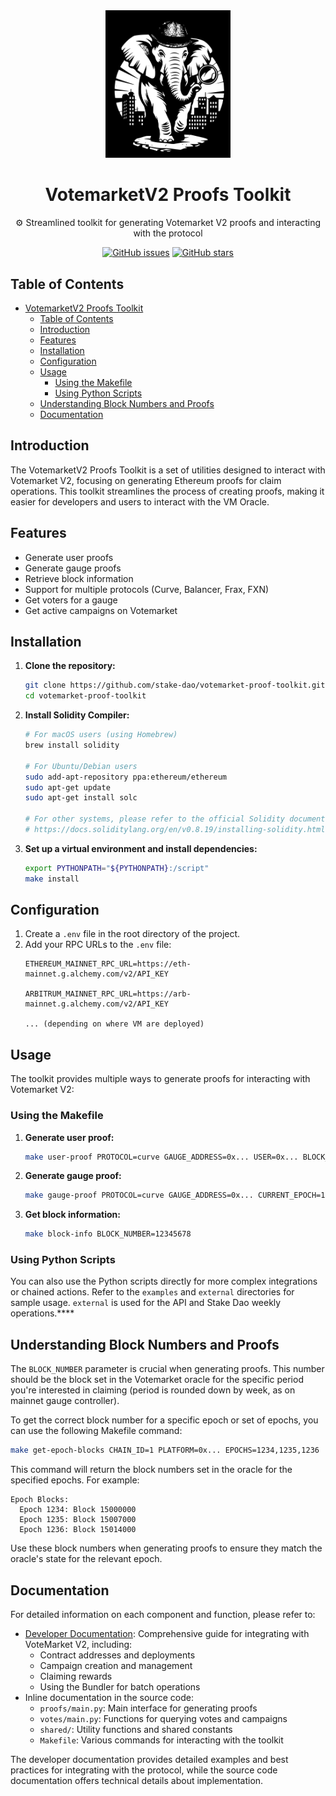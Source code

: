 <div align="center">
<img src="./assets/Inspector.svg" width="200">

# VotemarketV2 Proofs Toolkit

⚙️ Streamlined toolkit for generating Votemarket V2 proofs and interacting with the protocol

[![GitHub issues](https://img.shields.io/github/issues/stake-dao/votemarket-proof-toolkit.svg)](https://github.com/stake-dao/votemarket-proof-toolkit/issues)
[![GitHub stars](https://img.shields.io/github/stars/stake-dao/votemarket-proof-generator.svg)](https://github.com/stake-dao/votemarket-proof-toolkit/stargazers)

</div>

## Table of Contents

- [VotemarketV2 Proofs Toolkit](#votemarketv2-proofs-toolkit)
  - [Table of Contents](#table-of-contents)
  - [Introduction](#introduction)
  - [Features](#features)
  - [Installation](#installation)
  - [Configuration](#configuration)
  - [Usage](#usage)
    - [Using the Makefile](#using-the-makefile)
    - [Using Python Scripts](#using-python-scripts)
  - [Understanding Block Numbers and Proofs](#understanding-block-numbers-and-proofs)
  - [Documentation](#documentation)

## Introduction

The VotemarketV2 Proofs Toolkit is a set of utilities designed to interact with Votemarket V2, focusing on generating Ethereum proofs for claim operations. This toolkit streamlines the process of creating proofs, making it easier for developers and users to interact with the VM Oracle.

## Features

- Generate user proofs
- Generate gauge proofs
- Retrieve block information
- Support for multiple protocols (Curve, Balancer, Frax, FXN)
- Get voters for a gauge
- Get active campaigns on Votemarket

## Installation

1. **Clone the repository:**
   ```bash
   git clone https://github.com/stake-dao/votemarket-proof-toolkit.git
   cd votemarket-proof-toolkit
   ```

2. **Install Solidity Compiler:**
   ```bash
   # For macOS users (using Homebrew)
   brew install solidity

   # For Ubuntu/Debian users
   sudo add-apt-repository ppa:ethereum/ethereum
   sudo apt-get update
   sudo apt-get install solc

   # For other systems, please refer to the official Solidity documentation:
   # https://docs.soliditylang.org/en/v0.8.19/installing-solidity.html
   ```

3. **Set up a virtual environment and install dependencies:**
   ```bash
   export PYTHONPATH="${PYTHONPATH}:/script"
   make install
   ```

## Configuration

1. Create a `.env` file in the root directory of the project.
2. Add your RPC URLs to the `.env` file:
   ```
   ETHEREUM_MAINNET_RPC_URL=https://eth-mainnet.g.alchemy.com/v2/API_KEY

   ARBITRUM_MAINNET_RPC_URL=https://arb-mainnet.g.alchemy.com/v2/API_KEY

   ... (depending on where VM are deployed)

   ```

## Usage

The toolkit provides multiple ways to generate proofs for interacting with Votemarket V2:

### Using the Makefile

1. **Generate user proof:**
   ```bash
   make user-proof PROTOCOL=curve GAUGE_ADDRESS=0x... USER=0x... BLOCK_NUMBER=12345678
   ```

2. **Generate gauge proof:**
   ```bash
   make gauge-proof PROTOCOL=curve GAUGE_ADDRESS=0x... CURRENT_EPOCH=1234567890 BLOCK_NUMBER=12345678
   ```

3. **Get block information:**
   ```bash
   make block-info BLOCK_NUMBER=12345678
   ```

### Using Python Scripts

You can also use the Python scripts directly for more complex integrations or chained actions. Refer to the `examples` and `external` directories for sample usage. `external` is used for the API and Stake Dao weekly operations.****

## Understanding Block Numbers and Proofs

The `BLOCK_NUMBER` parameter is crucial when generating proofs. This number should be the block set in the Votemarket oracle for the specific period you're interested in claiming (period is rounded down by week, as on mainnet gauge controller).

To get the correct block number for a specific epoch or set of epochs, you can use the following Makefile command:

```bash
make get-epoch-blocks CHAIN_ID=1 PLATFORM=0x... EPOCHS=1234,1235,1236
```

This command will return the block numbers set in the oracle for the specified epochs. For example:

```
Epoch Blocks:
  Epoch 1234: Block 15000000
  Epoch 1235: Block 15007000
  Epoch 1236: Block 15014000
```

Use these block numbers when generating proofs to ensure they match the oracle's state for the relevant epoch.

## Documentation

For detailed information on each component and function, please refer to:

- [Developer Documentation](docs/README.md): Comprehensive guide for integrating with VoteMarket V2, including:
  - Contract addresses and deployments
  - Campaign creation and management
  - Claiming rewards
  - Using the Bundler for batch operations
- Inline documentation in the source code:
  - `proofs/main.py`: Main interface for generating proofs
  - `votes/main.py`: Functions for querying votes and campaigns
  - `shared/`: Utility functions and shared constants
  - `Makefile`: Various commands for interacting with the toolkit

The developer documentation provides detailed examples and best practices for integrating with the protocol, while the source code documentation offers technical details about implementation.
